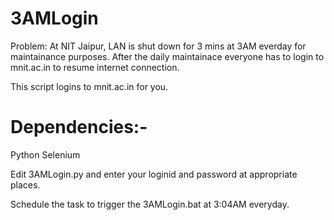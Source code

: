 # 3AMLogin
Problem:
At NIT Jaipur, LAN is shut down for 3 mins at 3AM everday for maintainance purposes. After the daily maintainace everyone has to login to mnit.ac.in to resume internet connection.

This script logins to mnit.ac.in for you.

# Dependencies:-
Python
Selenium

Edit 3AMLogin.py and enter your loginid and password at appropriate places.

Schedule the task to trigger the 3AMLogin.bat at 3:04AM everyday.


